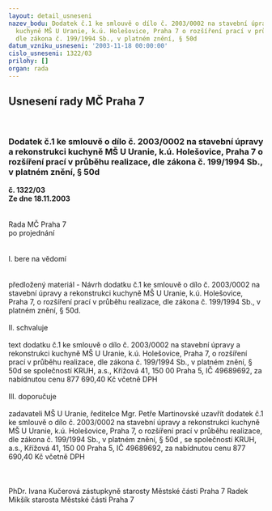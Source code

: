 ```yaml
---
layout: detail_usneseni
nazev_bodu: Dodatek č.1 ke smlouvě o dílo č. 2003/0002 na stavební úpravy a rekonstrukci
  kuchyně MŠ U Uranie, k.ú. Holešovice, Praha 7 o rozšíření prací v průběhu realizace,
  dle zákona č. 199/1994 Sb., v platném znění, § 50d
datum_vzniku_usneseni: '2003-11-18 00:00:00'
cislo_usneseni: 1322/03
prilohy: []
organ: rada
---
```

<div id="ucUsn_pList" class="usn">
	<span><h2>Usnesení rady MČ Praha 7 </h2>
<br></span><div class="standBody">
<span><h3>Dodatek č.1 ke smlouvě o dílo č. 2003/0002 na stavební úpravy a rekonstrukci kuchyně MŠ U Uranie, k.ú. Holešovice, Praha 7 o rozšíření prací v průběhu realizace, dle zákona č. 199/1994 Sb., v platném znění, § 50d</h3></span><div class="center">
		<strong>č. 1322/03</strong><br>
	</div>
<div class="center">
		<strong>Ze dne 18.11.2003</strong><br><br>
	</div>
<br>Rada MČ Praha 7<br>po projednání<br><br><br>I.	bere na vědomí<br><br> <br>předložený materiál - Návrh dodatku č.1 ke smlouvě o dílo č. 2003/0002 na stavební úpravy a rekonstrukci kuchyně MŠ U Uranie, k.ú. Holešovice, Praha 7,  o rozšíření prací v průběhu realizace, dle zákona č. 199/1994 Sb., v platném znění, § 50d.<br><br>II.	schvaluje <br><br>text dodatku č.1 ke smlouvě o dílo č. 2003/0002 na stavební úpravy a rekonstrukci kuchyně MŠ U Uranie, k.ú. Holešovice, Praha 7,  o rozšíření prací v průběhu realizace, dle zákona č. 199/1994 Sb., v platném znění, § 50d se společností KRUH, a.s., Křížová 41, 150 00 Praha 5, IČ 49689692, za nabídnutou cenu 877 690,40 Kč včetně DPH		<br><br>III.	doporučuje<br><br>zadavateli MŠ U Uranie, ředitelce Mgr. Petře Martinovské uzavřít dodatek č.1 ke smlouvě o dílo č. 2003/0002 na stavební úpravy a rekonstrukci kuchyně MŠ U Uranie, k.ú. Holešovice, Praha 7,  o rozšíření prací v průběhu realizace, dle zákona č. 199/1994 Sb., v platném znění, § 50d , se společností KRUH, a.s., Křížová 41, 150 00 Praha 5, IČ 49689692,  za nabídnutou cenu 877 690,40  Kč včetně DPH<br><br> <br>	<br>PhDr. Ivana Kučerová zástupkyně starosty Městské části Praha 7	 Radek Mikšík starosta Městské části Praha 7<br>	<br><br>
</div>
</div>